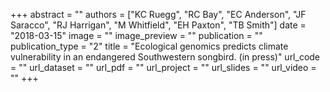 +++
abstract = "" 
authors = ["KC Ruegg", "RC Bay", "EC Anderson", "JF Saracco", "RJ Harrigan", "M Whitfield", "EH Paxton", "TB Smith"] 
date = "2018-03-15" 
image = "" 
image_preview = "" 
publication = "" 
publication_type = "2" 
title = "Ecological genomics predicts climate vulnerability in an endangered Southwestern songbird. (in press)" 
url_code = "" 
url_dataset = "" 
url_pdf = "" 
url_project = "" 
url_slides = "" 
url_video = "" 
+++
